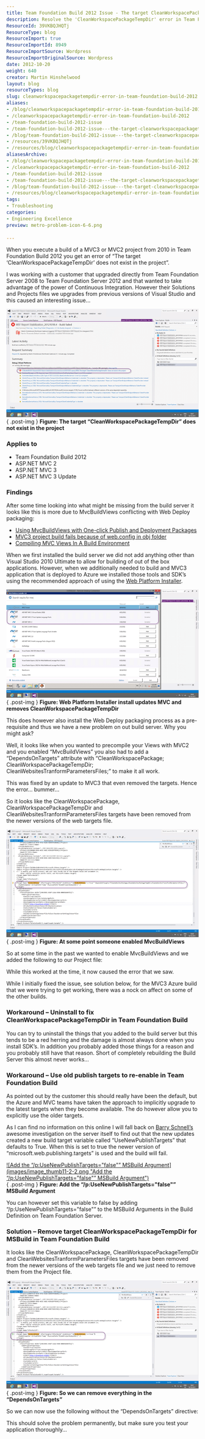 ```yaml
---
title: Team Foundation Build 2012 Issue - The target CleanWorkspacePackageTempDir does not exist
description: Resolve the 'CleanWorkspacePackageTempDir' error in Team Foundation Build 2012 for MVC projects. Discover solutions and workarounds to streamline your builds!
ResourceId: 39VKBQJHQTj
ResourceType: blog
ResourceImport: true
ResourceImportId: 8949
ResourceImportSource: Wordpress
ResourceImportOriginalSource: Wordpress
date: 2012-10-20
weight: 640
creator: Martin Hinshelwood
layout: blog
resourceTypes: blog
slug: cleanworkspacepackagetempdir-error-in-team-foundation-build-2012
aliases:
- /blog/cleanworkspacepackagetempdir-error-in-team-foundation-build-2012
- /cleanworkspacepackagetempdir-error-in-team-foundation-build-2012
- /team-foundation-build-2012-issue
- /team-foundation-build-2012-issue---the-target-cleanworkspacepackagetempdir-does-not-exist
- /blog/team-foundation-build-2012-issue---the-target-cleanworkspacepackagetempdir-does-not-exist
- /resources/39VKBQJHQTj
- /resources/blog/cleanworkspacepackagetempdir-error-in-team-foundation-build-2012
aliasesArchive:
- /blog/cleanworkspacepackagetempdir-error-in-team-foundation-build-2012
- /cleanworkspacepackagetempdir-error-in-team-foundation-build-2012
- /team-foundation-build-2012-issue
- /team-foundation-build-2012-issue---the-target-cleanworkspacepackagetempdir-does-not-exist
- /blog/team-foundation-build-2012-issue---the-target-cleanworkspacepackagetempdir-does-not-exist
- /resources/blog/cleanworkspacepackagetempdir-error-in-team-foundation-build-2012
tags:
- Troubleshooting
categories:
- Engineering Excellence
preview: metro-problem-icon-6-6.png

---
```

When you execute a build of a MVC3 or MVC2 project from 2010 in Team Foundation Build 2012 you get an error of “The target ‘CleanWorkspacePackageTempDir’ does not exist in the project”.

I was working with a customer that upgraded directly from Team Foundation Server 2008 to Team Foundation Server 2012 and that wanted to take advantage of the power of Continuous Integration. However their Solutions and Projects files we upgrades from previous versions of Visual Studio and this caused an interesting issue…

[![The target “CleanWorkspacePackageTempDir” does not exist in the project](images/image_thumb9-5-5.png "The target “CleanWorkspacePackageTempDir” does not exist in the project")](http://blog.hinshelwood.com/files/2012/10/image35.png)  
{ .post-img }
**Figure: The target “CleanWorkspacePackageTempDir” does not exist in the project**

### Applies to

- Team Foundation Build 2012
- ASP.NET MVC 2
- ASP.NET MVC 3
- ASP.NET MVC 3 Update

### Findings

After some time looking into what might be missing from the build server it looks like this is more due to MvcBuildViews conflicting with Web Deploy packaging:

- [Using MvcBuildViews with One-click Publish and Deployment Packages](http://21below.blogspot.com/2011/03/using-mvcbuildviews-with-one-click.html)
- [MVC3 project build fails because of web.config in obj folder](http://stackoverflow.com/questions/7388359/mvc3-project-build-fails-because-of-web-config-in-obj-folder)
- [Compiling MVC Views In A Build Environment](http://haacked.com/archive/2011/05/09/compiling-mvc-views-in-a-build-environment.aspx)

When we first installed the build server we did not add anything other than Visual Studio 2010 Ultimate to allow for building of out of the box applications. However, when we additionally needed to build and MVC3 application that is deployed to Azure we installed those tools and SDK’s using the recommended approach of using the [Web Platform Installer](http://www.microsoft.com/web/downloads/platform.aspx).

[![Web Platform Installer install updates MVC and removes CleanWorkspacePackageTempDir](images/image_thumb10-1-1.png "Web Platform Installer install updates MVC and removes CleanWorkspacePackageTempDir")](http://blog.hinshelwood.com/files/2012/10/image36.png)  
{ .post-img }
**Figure: Web Platform Installer install updates MVC and removes CleanWorkspacePackageTempDir**

This does however also install the Web Deploy packaging process as a pre-requisite and thus we have a new problem on out build server. Why you might ask?

Well, it looks like when you wanted to precompile your Views with MVC2 and you enabled “MvcBuildViews” you also had to add a “DependsOnTargets” attribute with “CleanWorkspacePackage; CleanWorkspacePackageTempDir; CleanWebsitesTranformParametersFiles;” to make it all work.

This was fixed by an update to MVC3 that even removed the targets. Hence the error… bummer…

So it looks like the CleanWorkspacePackage, CleanWorkspacePackageTempDir and CleanWebsitesTranformParametersFiles targets have been removed from the newer versions of the web targets file.

[![At some point someone enabled MvcBuildViews](images/image_thumb15-4-4.png "At some point someone enabled MvcBuildViews")](http://blog.hinshelwood.com/files/2012/10/image41.png)  
{ .post-img }
**Figure: At some point someone enabled MvcBuildViews**

So at some time in the past we wanted to enable MvcBuildViews and we added the following to our Project file:

While this worked at the time, it now caused the error that we saw.

While I initially fixed the issue, see solution below, for the MVC3 Azure build that we were trying to get working, there was a nock on affect on some of the other builds.

### Workaround – Uninstall to fix CleanWorkspacePackageTempDir in Team Foundation Build

You can try to uninstall the things that you added to the build server but this tends to be a red herring and the damage is almost always done when you install SDK’s. In addition you probably added those things for a reason and you probably still have that reason. Short of completely rebuilding the Build Server this almost never works…

### Workaround – Use old publish targets to re-enable in Team Foundation Build

As pointed out by the customer this should really have been the default, but the Azure and MVC teams have taken the approach to implicitly upgrade to the latest targets when they become available. The do however allow you to explicitly use the older targets.

As I can find no information on this online I will fall back on [Barry Schnell’s](http://www.linkedin.com/in/barryschnell) awesome investigation on the server itself to find out that the new updates created a new build target variable called “UseNewPublishTargets” that defaults to True. When this is set to true the newer version of “microsoft.web.publishing.targets” is used and the build will fail.

[![Add the “/p:UseNewPublishTargets="false"” MSBuild Argument](images/image_thumb11-2-2.png "Add the “/p:UseNewPublishTargets="false"” MSBuild Argument")](http://blog.hinshelwood.com/files/2012/10/image37.png)  
{ .post-img }
**Figure: Add the “/p:UseNewPublishTargets="false"” MSBuild Argument**

You can however set this variable to false by adding “/p:UseNewPublishTargets="false"” to the MSBuild Arguments in the Build Definition on Team Foundation Server.

### Solution – Remove target CleanWorkspacePackageTempDir for MSBuild in Team Foundation Build

It looks like the CleanWorkspacePackage, CleanWorkspacePackageTempDir and CleanWebsitesTranformParametersFiles targets have been removed from the newer versions of the web targets file and we just need to remove them from the Project file.

[![So we can remove everything in the “DependsOnTargets”](images/image_thumb14-3-3.png "So we can remove everything in the “DependsOnTargets”")](http://blog.hinshelwood.com/files/2012/10/image40.png)  
{ .post-img }
**Figure: So we can remove everything in the “DependsOnTargets”**

So we can now use the following without the “DependsOnTargets” directive:

This should solve the problem permanently, but make sure you test your application thoroughly…
